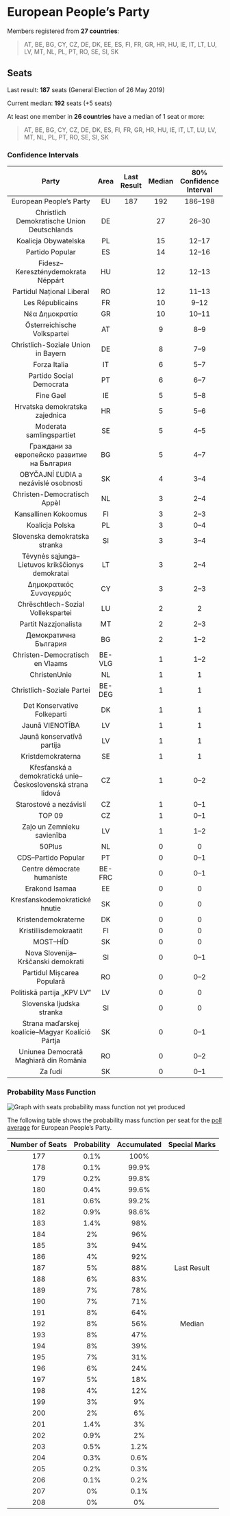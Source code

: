 # European People’s Party

Members registered from **27 countries**:

> AT, BE, BG, CY, CZ, DE, DK, EE, ES, FI, FR, GR, HR, HU, IE, IT, LT, LU, LV, MT, NL, PL, PT, RO, SE, SI, SK

## Seats

Last result: **187** seats (General Election of 26 May 2019)

Current median: **192** seats (+5 seats)

At least one member in **26 countries** have a median of 1 seat or more:

> AT, BE, BG, CY, CZ, DE, DK, ES, FI, FR, GR, HR, HU, IE, IT, LT, LU, LV, MT, NL, PL, PT, RO, SE, SI, SK

### Confidence Intervals

| Party | Area | Last Result | Median | 80% Confidence Interval | 90% Confidence Interval | 95% Confidence Interval | 99% Confidence Interval |
|:-----:|:----:|:-----------:|:------:|:-----------------------:|:-----------------------:|:-----------------------:|:-----------------------:|
| European People’s Party | EU | 187 | 192 | 186–198 | 184–200 | 183–201 | 180–204 |
| Christlich Demokratische Union Deutschlands | DE | | 27 | 26–30 | 26–31 | 25–32 | 25–32 |
| Koalicja Obywatelska | PL | | 15 | 12–17 | 12–18 | 12–18 | 11–19 |
| Partido Popular | ES | | 14 | 12–16 | 12–16 | 11–17 | 11–17 |
| Fidesz–Kereszténydemokrata Néppárt | HU | | 12 | 12–13 | 11–13 | 11–14 | 11–14 |
| Partidul Național Liberal | RO | | 12 | 11–13 | 11–14 | 10–14 | 10–14 |
| Les Républicains | FR | | 10 | 9–12 | 9–12 | 8–12 | 8–13 |
| Νέα Δημοκρατία | GR | | 10 | 10–11 | 10–11 | 9–11 | 9–12 |
| Österreichische Volkspartei | AT | | 9 | 8–9 | 8–9 | 8–10 | 7–10 |
| Christlich-Soziale Union in Bayern | DE | | 8 | 7–9 | 7–9 | 7–10 | 6–11 |
| Forza Italia | IT | | 6 | 5–7 | 5–7 | 4–8 | 4–8 |
| Partido Social Democrata | PT | | 6 | 6–7 | 5–7 | 5–7 | 5–8 |
| Fine Gael | IE | | 5 | 5–8 | 5–8 | 4–8 | 3–8 |
| Hrvatska demokratska zajednica | HR | | 5 | 5–6 | 4–6 | 4–6 | 4–6 |
| Moderata samlingspartiet | SE | | 5 | 4–5 | 4–5 | 4–5 | 4–5 |
| Граждани за европейско развитие на България | BG | | 5 | 4–7 | 4–8 | 4–8 | 3–8 |
| OBYČAJNÍ ĽUDIA a nezávislé osobnosti | SK | | 4 | 3–4 | 3–4 | 3–4 | 3–5 |
| Christen-Democratisch Appèl | NL | | 3 | 2–4 | 2–4 | 2–4 | 2–4 |
| Kansallinen Kokoomus | FI | | 3 | 2–3 | 2–3 | 2–3 | 2–3 |
| Koalicja Polska | PL | | 3 | 0–4 | 0–4 | 0–4 | 0–4 |
| Slovenska demokratska stranka | SI | | 3 | 3–4 | 3–4 | 3–4 | 3–4 |
| Tėvynės sąjunga–Lietuvos krikščionys demokratai | LT | | 3 | 2–4 | 2–4 | 2–4 | 2–4 |
| Δημοκρατικός Συναγερμός | CY | | 3 | 2–3 | 2–3 | 2–3 | 2–3 |
| Chrëschtlech-Sozial Vollekspartei | LU | | 2 | 2 | 2 | 2–3 | 2–3 |
| Partit Nazzjonalista | MT | | 2 | 2–3 | 1–3 | 1–3 | 1–3 |
| Демократична България | BG | | 2 | 1–2 | 0–2 | 0–2 | 0–3 |
| Christen-Democratisch en Vlaams | BE-VLG | | 1 | 1–2 | 1–2 | 1–2 | 1–2 |
| ChristenUnie | NL | | 1 | 1 | 0–1 | 0–2 | 0–2 |
| Christlich-Soziale Partei | BE-DEG | | 1 | 1 | 1 | 1 | 1 |
| Det Konservative Folkeparti | DK | | 1 | 1 | 1 | 1 | 1–2 |
| Jaunā VIENOTĪBA | LV | | 1 | 1 | 1–2 | 1–2 | 1–2 |
| Jaunā konservatīvā partija | LV | | 1 | 1 | 1 | 1 | 0–1 |
| Kristdemokraterna | SE | | 1 | 1 | 1–2 | 1–2 | 1–2 |
| Křesťanská a demokratická unie–Československá strana lidová | CZ | | 1 | 0–2 | 0–2 | 0–2 | 0–2 |
| Starostové a nezávislí | CZ | | 1 | 0–1 | 0–2 | 0–2 | 0–2 |
| TOP 09 | CZ | | 1 | 0–1 | 0–2 | 0–2 | 0–2 |
| Zaļo un Zemnieku savienība | LV | | 1 | 1–2 | 1–2 | 1–2 | 1–2 |
| 50Plus | NL | | 0 | 0 | 0 | 0 | 0 |
| CDS–Partido Popular | PT | | 0 | 0–1 | 0–1 | 0–1 | 0–1 |
| Centre démocrate humaniste | BE-FRC | | 0 | 0–1 | 0–1 | 0–1 | 0–1 |
| Erakond Isamaa | EE | | 0 | 0 | 0 | 0 | 0 |
| Kresťanskodemokratické hnutie | SK | | 0 | 0 | 0–1 | 0–1 | 0–1 |
| Kristendemokraterne | DK | | 0 | 0 | 0 | 0 | 0 |
| Kristillisdemokraatit | FI | | 0 | 0 | 0 | 0 | 0 |
| MOST–HÍD | SK | | 0 | 0 | 0 | 0 | 0 |
| Nova Slovenija–Krščanski demokrati | SI | | 0 | 0–1 | 0–1 | 0–1 | 0–1 |
| Partidul Mișcarea Populară | RO | | 0 | 0–2 | 0–2 | 0–2 | 0–2 |
| Politiskā partija „KPV LV” | LV | | 0 | 0 | 0 | 0 | 0 |
| Slovenska ljudska stranka | SI | | 0 | 0 | 0 | 0 | 0 |
| Strana maďarskej koalície–Magyar Koalíció Pártja | SK | | 0 | 0–1 | 0–1 | 0–1 | 0–1 |
| Uniunea Democrată Maghiară din România | RO | | 0 | 0–2 | 0–2 | 0–2 | 0–3 |
| Za ľudí | SK | | 0 | 0–1 | 0–1 | 0–1 | 0–1 |

### Probability Mass Function

![Graph with seats probability mass function not yet produced](average-2020-08-31-seats-pmf-europeanpeople’sparty.png "Seats Probability Mass Function")

The following table shows the probability mass function per seat for the [poll average](average-2020-08-31.html) for European People’s Party.

| Number of Seats | Probability | Accumulated | Special Marks |
|:---------------:|:-----------:|:-----------:|:-------------:|
| 177 | 0.1% | 100% |  |
| 178 | 0.1% | 99.9% |  |
| 179 | 0.2% | 99.8% |  |
| 180 | 0.4% | 99.6% |  |
| 181 | 0.6% | 99.2% |  |
| 182 | 0.9% | 98.6% |  |
| 183 | 1.4% | 98% |  |
| 184 | 2% | 96% |  |
| 185 | 3% | 94% |  |
| 186 | 4% | 92% |  |
| 187 | 5% | 88% | Last Result |
| 188 | 6% | 83% |  |
| 189 | 7% | 78% |  |
| 190 | 7% | 71% |  |
| 191 | 8% | 64% |  |
| 192 | 8% | 56% | Median |
| 193 | 8% | 47% |  |
| 194 | 8% | 39% |  |
| 195 | 7% | 31% |  |
| 196 | 6% | 24% |  |
| 197 | 5% | 18% |  |
| 198 | 4% | 12% |  |
| 199 | 3% | 9% |  |
| 200 | 2% | 6% |  |
| 201 | 1.4% | 3% |  |
| 202 | 0.9% | 2% |  |
| 203 | 0.5% | 1.2% |  |
| 204 | 0.3% | 0.6% |  |
| 205 | 0.2% | 0.3% |  |
| 206 | 0.1% | 0.2% |  |
| 207 | 0% | 0.1% |  |
| 208 | 0% | 0% |  |


